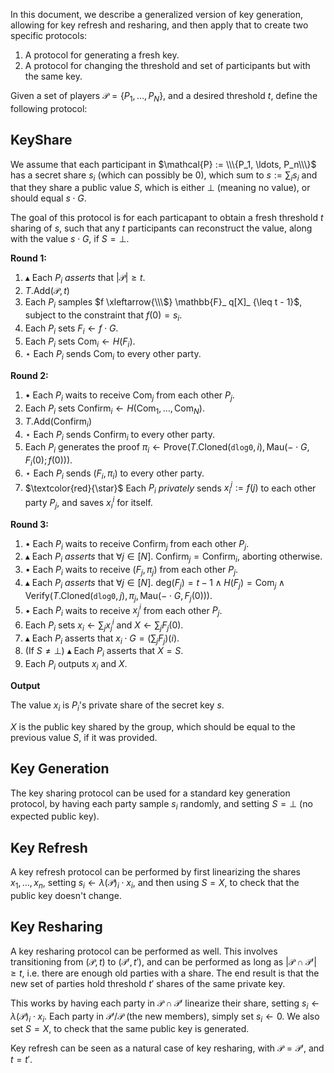 In this document, we describe a generalized version of key generation,
allowing for key refresh and resharing, and then apply that to
create two specific protocols:
1. A protocol for generating a fresh key.
2. A protocol for changing the threshold and set of participants but with the same key.


Given a set of players $\mathcal{P} = \{P_1, \ldots, P_N\}$,
and a desired threshold $t$, define
the following protocol:

## KeyShare

We assume that each participant in $\mathcal{P} := \\\{P_1, \ldots, P_n\\\}$
has a secret share $s_i$ (which can possibly be $0$), which sum to $s := \sum_i s_i$ and that they share a public value $S$,
which is either $\bot$ (meaning no value),
or should equal $s \cdot G$.

The goal of this protocol is for each particapant to obtain a fresh
threshold $t$ sharing of $s$, such that any $t$ participants
can reconstruct the value, along with the value $s \cdot G$,
if $S = \bot$.

**Round 1:**

1. $\blacktriangle$ Each $P_i$ *asserts* that $|\mathcal{P}| \geq t$.
2. $T.\text{Add}(\mathcal{P}, t)$
3. Each $P_i$ samples $f \xleftarrow{\\\$} \mathbb{F}_ q[X]_ {\leq t - 1}$,
subject to the constraint that $f(0) = s_i$.
4. Each $P_i$ sets $F_ i \gets f \cdot G$.
5. Each $P_i$ sets $\text{Com}_i \gets H(F_i)$.
6. $\star$ Each $P_i$ sends $\text{Com}_i$ to every other party.

**Round 2:**

1. $\bullet$ Each $P_i$ waits to receive $\text{Com}_j$ from each other $P_j$.
2. Each $P_i$ sets $\text{Confirm}_i \gets H(\text{Com}_1, \ldots, \text{Com}_N)$.
3. $T.\text{Add}(\text{Confirm}_i)$
4. $\star$ Each $P_i$ sends $\text{Confirm}_i$ to every other party.
5. Each $P_i$ generates the proof $\pi_i \gets \text{Prove}(T.\text{Cloned}(\texttt{dlog0}, i), \text{Mau}(- \cdot G, F_{i}(0); f(0)))$.
6. $\star$ Each $P_i$ sends $(F_i, \pi_i)$ to every other party.
7. $\textcolor{red}{\star}$ Each $P_i$ *privately* sends $x_i^j := f(j)$ to each other party $P_j$, and saves $x_i^i$ for itself.

**Round 3:**

1. $\bullet$ Each $P_i$ waits to receive $\text{Confirm}_j$ from each other $P_j$.
2. $\blacktriangle$ Each $P_i$ *asserts* that $\forall j \in [N].\ \text{Confirm}_j = \text{Confirm}_i$, aborting otherwise.
3. $\bullet$ Each $P_i$ waits to receive $(F_j, \pi_j)$ from each other $P_j$.
4. $\blacktriangle$ Each $P_i$ *asserts* that $\forall j \in [N].\ \text{deg}(F_ j) = t -1 \land H(F_j) = \text{Com}_j \land \text{Verify}(T.\text{Cloned}(\texttt{dlog0}, j), \pi_j, \text{Mau}({- \cdot G}, F_j(0)))$.
5. $\bullet$ Each $P_i$ waits to receive $x_j^i$ from each other $P_j$.
6. Each $P_i$ sets $x_i \gets \sum_j x^i_j$ and $X \gets \sum_j F_j(0)$.
7. $\blacktriangle$ Each $P_i$ asserts that $x_i \cdot G = (\sum_j F_j)(i)$.
8. (If $S \neq \bot$) $\blacktriangle$ Each $P_i$ asserts that $X = S$.
9. Each $P_i$ outputs $x_i$ and $X$.

**Output**

The value $x_i$ is $P_i$'s private share of the secret key $s$.

$X$ is the public key shared by the group, which should be equal
to the previous value $S$, if it was provided.

## Key Generation

The key sharing protocol can be used for a standard key generation
protocol, by having each party sample $s_i$ randomly,
and setting $S = \bot$ (no expected public key).

## Key Refresh

A key refresh protocol can be performed by first linearizing the
shares $x_1, \ldots, x_n$,
setting $s_i \gets \lambda(\mathcal{P})_i \cdot x_i$,
and then using $S = X$, to check that the public key doesn't
change.

## Key Resharing

A key resharing protocol can be performed as well.
This involves transitioning from $(\mathcal{P}, t)$
to $(\mathcal{P}', t')$, and can be performed as long
as $|\mathcal{P} \cap \mathcal{P}'| \geq t$,
i.e. there are enough old parties with a share.
The end result is that the new set of parties
hold threshold $t'$ shares of the same private key.

This works by having each party in $\mathcal{P} \cap \mathcal{P}'$ linearize their share,
setting $s_i \gets \lambda(\mathcal{P})_i \cdot x_i$.
Each party in $\mathcal{P}' / \mathcal{P}$ (the new members),
simply set $s_i \gets 0$.
We also set $S = X$, to check that the same public key
is generated.

Key refresh can be seen as a natural case of
key resharing, with $\mathcal{P} = \mathcal{P}'$,
and $t = t'$.
